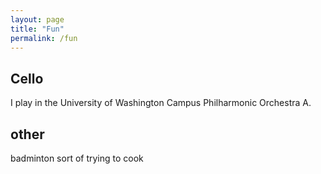 ```yaml
---
layout: page
title: "Fun"
permalink: /fun
---
```


## Cello

I play in the University of Washington Campus Philharmonic Orchestra A.

## other

badminton sort of
trying to cook